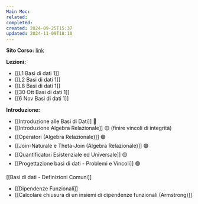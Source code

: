```yaml
---
Main Moc: 
related: 
completed: 
created: 2024-09-25T15:37
updated: 2024-11-09T18:10
---
```

**Sito Corso:** [link](https://sites.google.com/di.uniroma1.it/basididati-modulo1canalem-z?usp=sharing)

**Lezioni:**
- [[L1 Basi di dati 1]]
- [[L2 Basi di dati 1]]
- [[L8 Basi di dati 1]]
- [[30 Ott Basi di dati 1]]
- [[6 Nov Basi di dati 1]]

**Introduzione:** 
- [[Introduzione alle Basi di Dati]] 🔴 
- [[Introduzione Algebra Relazionale]] 🟡 (finire vincoli di integrità)
- [[Operatori (Algebra Relazionale)]] 🟢
- [[Join-Naturale e Theta-Join (Algebra Relazionale)]] 🟢
- [[Quantificatori Esistenziale ed Universale]] 🟡
- [[Progettazione basi di dati - Problemi e Vincoli]] 🟢

[[Basi di dati - Definizioni Comuni]]

- [[Dipendenze Funzionali]]
- [[Calcolare chiusura di un insiemi di dipendenze funzionali (Armstrong)]]

